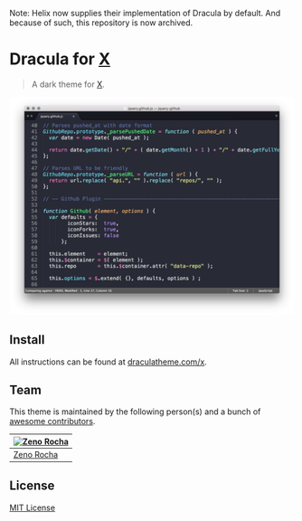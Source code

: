 Note: Helix now supplies their implementation of Dracula by default. And because of such, this repository is now archived.

# Dracula for [X](http://link-to-x.com)

> A dark theme for [X](http://link-to-x.com).

![Screenshot](./screenshot.png)

## Install

All instructions can be found at [draculatheme.com/x](https://draculatheme.com/x).

## Team

This theme is maintained by the following person(s) and a bunch of [awesome contributors](https://github.com/dracula/template/graphs/contributors).

[![Zeno Rocha](https://github.com/zenorocha.png?size=100)](https://github.com/zenorocha) |
--- |
[Zeno Rocha](https://github.com/zenorocha) |

## License

[MIT License](./LICENSE)
